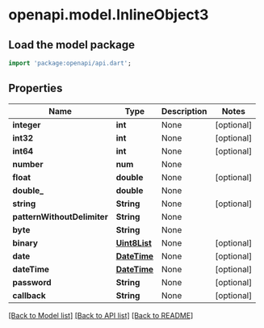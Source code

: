 # openapi.model.InlineObject3

## Load the model package
```dart
import 'package:openapi/api.dart';
```

## Properties
Name | Type | Description | Notes
------------ | ------------- | ------------- | -------------
**integer** | **int** | None | [optional] 
**int32** | **int** | None | [optional] 
**int64** | **int** | None | [optional] 
**number** | **num** | None | 
**float** | **double** | None | [optional] 
**double_** | **double** | None | 
**string** | **String** | None | [optional] 
**patternWithoutDelimiter** | **String** | None | 
**byte** | **String** | None | 
**binary** | [**Uint8List**](Uint8List.md) | None | [optional] 
**date** | [**DateTime**](DateTime.md) | None | [optional] 
**dateTime** | [**DateTime**](DateTime.md) | None | [optional] 
**password** | **String** | None | [optional] 
**callback** | **String** | None | [optional] 

[[Back to Model list]](../README.md#documentation-for-models) [[Back to API list]](../README.md#documentation-for-api-endpoints) [[Back to README]](../README.md)



